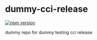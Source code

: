 # dummy-cci-release

[![npm version](https://img.shields.io/badge/%40nui%2Fdummy--cci--release-7.2.0-blue.svg)](https://artifactory.corp.adobe.com/artifactory/npm-nui-release/@nui/dummy-cci-release/-/@nui/dummy-cci-release-7.2.0.tgz)


dummy repo for dummy testing cci release